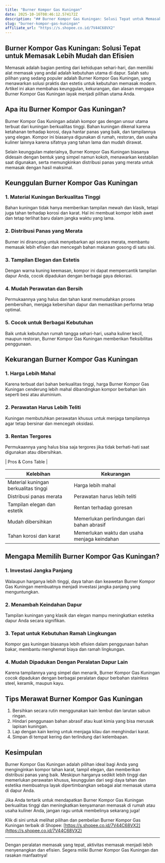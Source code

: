 ```yaml
---
title: "Burner Kompor Gas Kuningan"
date: 2025-10-16T08:46:12.574172Z
description: "## Burner Kompor Gas Kuningan: Solusi Tepat untuk Memasak Lebih Mudah dan Efisien..."
slug: "burner-kompor-gas-kuningan"
affiliate_url: "https://s.shopee.co.id/7V44C68VX2"
---
```

## Burner Kompor Gas Kuningan: Solusi Tepat untuk Memasak Lebih Mudah dan Efisien

Memasak adalah bagian penting dari kehidupan sehari-hari, dan memiliki alat memasak yang andal adalah kebutuhan utama di dapur. Salah satu pilihan yang sedang populer adalah Burner Kompor Gas Kuningan, yang menawarkan solusi praktis dan estetis untuk kebutuhan memasak modern. Artikel ini akan membahas keunggulan, kekurangan, dan alasan mengapa Burner Kompor Gas Kuningan layak menjadi pilihan utama Anda.

## Apa itu Burner Kompor Gas Kuningan?

Burner Kompor Gas Kuningan adalah kompor gas dengan unsur utama terbuat dari kuningan berkualitas tinggi. Bahan kuningan dikenal karena ketahanan terhadap korosi, daya hantar panas yang baik, dan tampilannya yang elegan. Kompor ini biasanya digunakan di rumah, restoran, dan usaha kuliner lainnya karena sifatnya yang tahan lama dan mudah dirawat.

Selain keunggulan materialnya, Burner Kompor Gas Kuningan biasanya didesain dengan bentuk yang simpel namun kokoh, menawarkan kestabilan saat digunakan, serta memungkinkan distribusi panas yang merata untuk memasak dengan hasil maksimal.

## Keunggulan Burner Kompor Gas Kuningan

### 1. Material Kuningan Berkualitas Tinggi
Bahan kuningan tidak hanya memberikan tampilan mewah dan klasik, tetapi juga tahan terhadap korosi dan karat. Hal ini membuat kompor lebih awet dan tetap terlihat baru dalam jangka waktu yang lama.

### 2. Distribusi Panas yang Merata
Burner ini dirancang untuk menyebarkan api secara merata, membantu memasak lebih efisien dan mencegah bahan makanan gosong di satu sisi.

### 3. Tampilan Elegan dan Estetis
Dengan warna kuning keemasan, kompor ini dapat mempercantik tampilan dapur Anda, cocok dipadukan dengan berbagai gaya dekorasi.

### 4. Mudah Perawatan dan Bersih
Permukaannya yang halus dan tahan karat memudahkan proses pembersihan, menjaga kebersihan dapur dan memastikan performa tetap optimal.

### 5. Cocok untuk Berbagai Kebutuhan
Baik untuk kebutuhan rumah tangga sehari-hari, usaha kuliner kecil, maupun restoran, Burner Kompor Gas Kuningan memberikan fleksibilitas penggunaan.

## Kekurangan Burner Kompor Gas Kuningan

### 1. Harga Lebih Mahal
Karena terbuat dari bahan berkualitas tinggi, harga Burner Kompor Gas Kuningan cenderung lebih mahal dibandingkan kompor berbahan lain seperti besi atau aluminium.

### 2. Perawatan Harus Lebih Teliti
Kuningan membutuhkan perawatan khusus untuk menjaga tampilannya agar tetap bersinar dan mencegah oksidasi.

### 3. Rentan Tergores
Permukaannya yang halus bisa saja tergores jika tidak berhati-hati saat digunakan atau dibersihkan.

| Pros & Cons Table |

| Kelebihan | Kekurangan |
| --- | --- |
| Material kuningan berkualitas tinggi | Harga lebih mahal |
| Distribusi panas merata | Perawatan harus lebih teliti |
| Tampilan elegan dan estetik | Rentan terhadap goresan |
| Mudah dibersihkan | Memerlukan perlindungan dari bahan abrasif |
| Tahan korosi dan karat | Memerlukan waktu dan usaha menjaga keindahan |

## Mengapa Memilih Burner Kompor Gas Kuningan?

### 1. Investasi Jangka Panjang
Walaupun harganya lebih tinggi, daya tahan dan keawetan Burner Kompor Gas Kuningan membuatnya menjadi investasi jangka panjang yang menguntungkan.

### 2. Menambah Keindahan Dapur
Tampilan kuningan yang klasik dan elegan mampu meningkatkan estetika dapur Anda secara signifikan.

### 3. Tepat untuk Kebutuhan Ramah Lingkungan
Kompor gas kuningan biasanya lebih efisien dalam penggunaan bahan bakar, membantu menghemat biaya dan ramah lingkungan.

### 4. Mudah Dipadukan Dengan Peralatan Dapur Lain
Karena tampilannya yang simpel dan menarik, Burner Kompor Gas Kuningan cocok dipadukan dengan berbagai peralatan dapur berbahan stainless steel, keramik, maupun kayu.

## Tips Merawat Burner Kompor Gas Kuningan

1. Bersihkan secara rutin menggunakan kain lembut dan larutan sabun ringan.
2. Hindari penggunaan bahan abrasif atau kuat kimia yang bisa merusak lapisan kuningan.
3. Lap dengan kain kering untuk menjaga kilau dan menghindari karat.
4. Simpan di tempat kering dan terlindung dari kelembapan.

## Kesimpulan

Burner Kompor Gas Kuningan adalah pilihan ideal bagi Anda yang menginginkan kompor tahan karat, tampil elegan, dan memberikan distribusi panas yang baik. Meskipun harganya sedikit lebih tinggi dan memerlukan perawatan khusus, keunggulan dari segi daya tahan dan estetika membuatnya layak dipertimbangkan sebagai alat memasak utama di dapur Anda. 

Jika Anda tertarik untuk mendapatkan Burner Kompor Gas Kuningan berkualitas tinggi dan meningkatkan kenyamanan memasak di rumah atau usaha kuliner Anda, jangan ragu untuk membelinya sekarang juga!

Klik di sini untuk melihat pilihan dan pembelian Burner Kompor Gas Kuningan terbaik di Shopee: [https://s.shopee.co.id/7V44C68VX2](https://s.shopee.co.id/7V44C68VX2)

---

Dengan peralatan memasak yang tepat, aktivitas memasak menjadi lebih menyenangkan dan efisien. Segera miliki Burner Kompor Gas Kuningan dan rasakan manfaatnya!